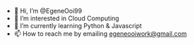 - 👋 Hi, I’m @EgeneOoi99
- 👀 I’m interested in Cloud Computing
- 🌱 I’m currently learning Python & Javascript
- 📫 How to reach me by emailing egeneooiwork@gmail.com

<!---
EgeneOoi99/EgeneOoi99 is a ✨ special ✨ repository because its `README.md` (this file) appears on your GitHub profile.
You can click the Preview link to take a look at your changes.
--->
